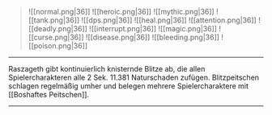 > ![[normal.png|36]] ![[heroic.png|36]] ![[mythic.png|36]]
> ![[tank.png|36]] ![[dps.png|36]] ![[heal.png|36]]
> ![[attention.png|36]] ![[deadly.png|36]] ![[interrupt.png|36]]
> ![[magic.png|36]] ![[curse.png|36]] ![[disease.png|36]] ![[bleeding.png|36]] ![[poison.png|36]] 

***
Raszageth gibt kontinuierlich knisternde Blitze ab, die allen Spielercharakteren alle 2 Sek. 11.381 Naturschaden zufügen. Blitzpeitschen schlagen regelmäßig umher und belegen mehrere Spielercharaktere mit [[Boshaftes Peitschen]].


***